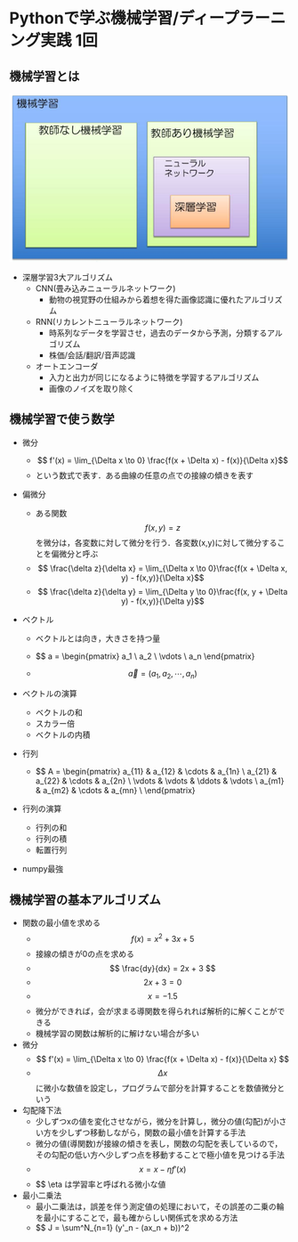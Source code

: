 # Pythonで学ぶ機械学習/ディープラーニング実践 1回

## 機械学習とは
![](./fig/fig1-1.png)

- 深層学習3大アルゴリズム
  - CNN(畳み込みニューラルネットワーク)
    - 動物の視覚野の仕組みから着想を得た画像認識に優れたアルゴリズム
  - RNN(リカレントニューラルネットワーク)
    - 時系列なデータを学習させ，過去のデータから予測，分類するアルゴリズム
    - 株価/会話/翻訳/音声認識
  - オートエンコーダ
    - 入力と出力が同じになるように特徴を学習するアルゴリズム
    - 画像のノイズを取り除く

## 機械学習で使う数学
- 微分
  - $$ f'(x) = \lim_{\Delta x \to 0} \frac{f(x + \Delta x) - f(x)}{\Delta x}$$
  - という数式で表す．ある曲線の任意の点での接線の傾きを表す
- 偏微分
  - ある関数 $$ f(x,y) = z $$ を微分は，各変数に対して微分を行う．各変数(x,y)に対して微分することを偏微分と呼ぶ
  - $$ \frac{\delta z}{\delta x} = \lim_{\Delta x \to 0}\frac{f(x + \Delta x, y) - f(x,y)}{\Delta x}$$
  - $$ \frac{\delta z}{\delta y} = \lim_{\Delta y \to 0}\frac{f(x, y + \Delta y) - f(x,y)}{\Delta y}$$

- ベクトル
  - ベクトルとは向き，大きさを持つ量
  - $$
    a = \begin{pmatrix}
      a_1 \\
      a_2 \\
      \vdots \\
      a_n
    \end{pmatrix}

  - $$ \vec{a} = (a_1, a_2, \cdots, a_n) $$

- ベクトルの演算
  - ベクトルの和
  - スカラー倍
  - ベクトルの内積

- 行列
  - $$
    A = \begin{pmatrix}
      a_{11} & a_{12} & \cdots & a_{1n} \\
      a_{21} & a_{22} & \cdots & a_{2n} \\
      \vdots & \vdots & \ddots & \vdots \\
      a_{m1} & a_{m2} & \cdots & a_{mn} \\
    \end{pmatrix}

- 行列の演算
  - 行列の和
  - 行列の積
  - 転置行列

- numpy最強
## 機械学習の基本アルゴリズム
- 関数の最小値を求める
  - $$ f(x) = x^2 + 3x + 5 $$
  - 接線の傾きが0の点を求める
  - $$ \frac{dy}{dx} = 2x + 3 $$
  - $$ 2x + 3 = 0 $$
  - $$ x = -1.5 $$
  - 微分ができれば，会が求まる導関数を得られれば解析的に解くことができる
  - 機械学習の関数は解析的に解けない場合が多い
- 微分
  - $$ f'(x) = \lim_{\Delta x \to 0} \frac{f(x + \Delta x) - f(x)}{\Delta x} $$
  - $$ \Delta x $$ に微小な数値を設定し，プログラムで部分を計算することを数値微分という
- 勾配降下法
  - 少しずつxの値を変化させながら，微分を計算し，微分の値(勾配)が小さい方を少しずつ移動しながら，関数の最小値を計算する手法
  - 微分の値(導関数)が接線の傾きを表し，関数の勾配を表しているので，その勾配の低い方へ少しずつ点を移動することで極小値を見つける手法
  - $$ x = x - \eta f'(x) $$
  - $$ \eta は学習率と呼ばれる微小な値
- 最小二乗法
  - 最小二乗法は，誤差を伴う測定値の処理において，その誤差の二乗の輪を最小にすることで，最も確からしい関係式を求める方法
  - $$ J = \sum^N_{n=1} (y'_n - (ax_n + b))^2
